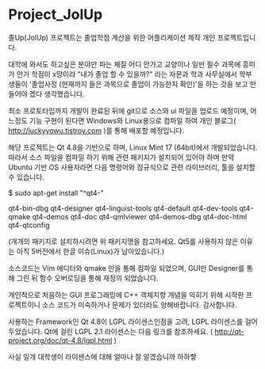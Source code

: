 Project_JolUp
=============

졸Up(JolUp) 프로젝트는 졸업학점 계산을 위한 어플리케이션 제작 개인 프로젝트입니다.

대학에 와서도 하고싶은 분야만 파는 체질 어디 안가고 교양이나 일반 필수 과목에 흥미가 안가 학점이 x망이라 "내가 졸업 할 수 있을까?" 라는 자문과 학과 사무실에서 학부생들이 '졸업사정 (현재까지 들은 과목으로 졸업이 가능한지 확인)'을 하는 것을 보고 만들어야 겠다 생각했습니다.

최소 프로토타입까지 개발이 완료된 뒤에 git으로 소스와 ui 파일을 업로드 예정이며, 어느정도 기능 구현이 된다면 Windows와 Linux용으로 컴파일 하여 개인 블로그( http://luckyyowu.tistroy.com )를 통해 배포할 예정입니다.

해당 프로젝트는 Qt 4.8을 기반으로 하며, Linux Mint 17 (64bit)에서 개발되었습니다. 따라서 소스 파일을 컴파일 하기 위해 관련 패키지가 설치되어 있어야 하며 만약 Ubuntu 기반 OS 사용자라면 다음 명령어와 정규식으로 관련 라이브러리, 툴을 설치할 수 있습니다.

$ sudo apt-get install "^qt4-"

qt4-bin-dbg         qt4-designer        qt4-linguist-tools  qt4-default         qt4-dev-tools       qt4-qmake qt4-demos           qt4-doc             qt4-qmlviewer qt4-demos-dbg       qt4-doc-html        qt4-qtconfig

(개개의 패키지로 설치하시려면 위 패키지명을 참고하세요. Qt5를 사용하지 않은 이유는 아직 5버전에서 한글 이슈(Linux)가 남아있습니다.)

소스코드는 Vim 에디터와 qmake 만을 통해 컴파일 되었으며, GUI만 Designer를 통해 그린 뒤 함수 오버로딩을 통해 재정의 되었습니다.

개인적으로 처음하는 GUI 프로그래밍에 C++ 객체지향 개념을 익히기 위해 시작한 프로젝트이니 소스 코드가 미숙하거나 문제가 있더라도 양해바랍니다. 감사합니다.

사용하는 Framework인 Qt 4.8이 LGPL 라이센스인점을 고려, LGPL 라이센스를 걸어두었습니다. Qt에 걸린 LGPL 2.1 라이센스는 다음 링크를 참조하세요. ( http://qt-project.org/doc/qt-4.8/lgpl.html )

사실 일개 대학생이 라이센스에 대해 얼마나 잘 알겠습니까 하하핳
